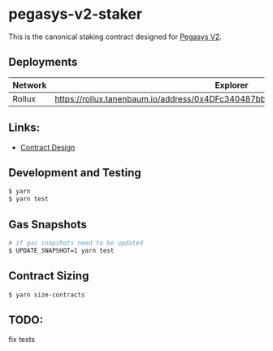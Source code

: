 # pegasys-v2-staker

This is the canonical staking contract designed for [Pegasys V2](https://github.com/pegasys-fi/23-core).

## Deployments

| Network          | Explorer                                                                                 |
| ---------------- | ---------------------------------------------------------------------------------------- |
| Rollux          | https://rollux.tanenbaum.io/address/0x4DFc340487bbec780bA8458e614b732d7226AE8f                  |


## Links:

- [Contract Design](docs/Design.md)

## Development and Testing

```sh
$ yarn
$ yarn test
```

## Gas Snapshots

```sh
# if gas snapshots need to be updated
$ UPDATE_SNAPSHOT=1 yarn test
```

## Contract Sizing

```sh
$ yarn size-contracts
```

## TODO:
fix tests